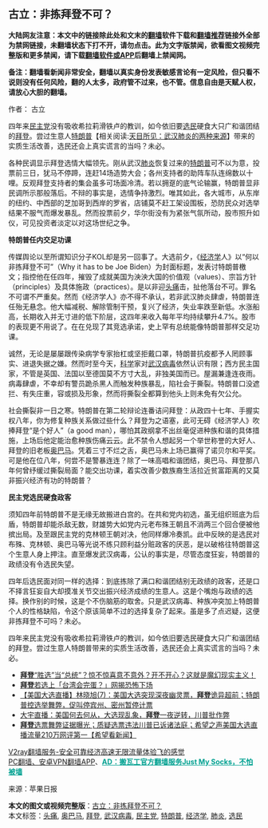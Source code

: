  <h2>古立：非拣拜登不可？</h2> <p class="notice"><b>大陆网友注意：本文中的链接除此处和文末的<a href="https://github.com/bannedbook/fanqiang" >翻墙</a>软件下载和<a href="https://github.com/killgcd/justmysocks/blob/master/README.md">翻墙推荐</a>链接外全部为禁网链接，未翻墙状态下打不开，请勿点击。此为文字版禁闻，欲看图文视频完整版和更多禁闻，请下载<a href="https://github.com/bannedbook/fanqiang">翻墙软件或APP</a>后翻墙上禁闻网。</p><p>备注：翻墙看新闻非常安全，翻墙以真实身份发表敏感言论有一定风险，但只看不说则没有任何风险，翻的人太多，政府管不过来，也不管。信息自由是天赋人权，请放心大胆的翻墙。</b></p>  <div class="entry"> <p>作者： 古立</p> <p id="summary">四年来<a href="https://www.bannedbook.org/bnews/tag/%e6%b0%91%e4%b8%bb%e5%85%9a/" class="st_tag internal_tag" rel="tag" title="标签 民主党 下的日志">民主党</a>没有吸收希拉莉滑铁卢的教训，如今依旧要<a href="https://www.bannedbook.org/bnews/tag/%E9%80%89%E6%B0%91/" class="st_tag internal_tag" rel="tag" title="标签 选民 下的日志">选民</a>硬食大只广和谐团结的<a href="https://www.bannedbook.org/bnews/tag/%e6%8b%9c%e7%99%bb/" class="st_tag internal_tag" rel="tag" title="标签 拜登 下的日志">拜登</a>。尝过生意人<span class='wp_keywordlink'><a href="https://www.bannedbook.org/bnews/comments/20200816/1381118.html" title="天目所见：川普将再赢总统大选 共和党掌参众两院" target="_blank">特朗普</a></span>【相关阅读:<a href='https://www.bannedbook.org/bnews/comments/20200816/1381123.html' target='_blank'>天目所见：武汉肺炎的两种来源</a>】带来的实质生活改善，选民还会上真实谎言的当吗？未必。</p> <p id="conimg"></p>  <p>各种民调显示拜登选情大幅领先。刚从武汉<a href="https://www.bannedbook.org/bnews/tag/%e8%82%ba%e7%82%8e/" class="st_tag internal_tag" rel="tag" title="标签 肺炎 下的日志">肺炎</a>恢复过来的<a href="https://www.bannedbook.org/bnews/tag/%e7%89%b9%e6%9c%97%e6%99%ae/" class="st_tag internal_tag" rel="tag" title="标签 特朗普 下的日志">特朗普</a>可不以为意，投票前三日，犹马不停蹄，连赶14场造势大会；各州支持者的助阵车队连绵数以十哩。反观拜登支持者的集会虽多可场面冷清。若以拥趸的底气论输赢，特朗普显非民调所示那般落后。不辩的事实是，选情争持激烈。唯其如此，各大城市，从东岸的纽约、中西部的芝加哥到西岸的罗省，店铺莫不赶工架设围板，恐防民众对选举结果不服气而爆发暴乱。然而投票前夕，华尔街没有为紧张气氛所动，股市照升如仪，可见投资者淡定以对这场世纪之争。</p> <p><strong>特朗普任内交足功课</strong></p> <p>传媒舆论以至所谓知识分子KOL却是另一回事了。大选前夕，《<a href="https://www.bannedbook.org/bnews/tag/%E7%BB%8F%E6%B5%8E%E5%AD%A6/" class="st_tag internal_tag" rel="tag" title="标签 经济学 下的日志">经济学</a>人》以“何以非拣拜登不可”（Why it has to be Joe Biden）为封面标题，发表讨特朗普檄文；指控他在任四年，摧毁了成就美国为泱泱大国的价值观（values）、宗旨方针（principles）及具体施政（practices）。是以非迎<a href="https://www.bannedbook.org/bnews/tag/%e5%a4%b4%e7%97%9b/" class="st_tag internal_tag" rel="tag" title="标签 头痛 下的日志">头痛</a>击，扯他落台不可。罪名不可谓不严重矣。然而《经济学人》亦不得不承认，若非武汉肺炎肆虐，特朗普连任殆无悬念。他大幅减税、解除管制干预，复兴了经济，失业率跌至新低。水涨船高，长期收入并无寸进的低下阶层，这四年来收入每年平均持续攀升4.7%。股市的表现更不用说了。在在兑现了其竞选承诺，史上罕有总统能像特朗普那样交足功课。</p>  <p>诚然，无论是屡屡跟传染病学专家抬杠或坚拒戴口罩，特朗普抗疫都予人罔顾事实、进退失据之嫌。然而时至今天，<span class='wp_keywordlink'><a href="https://www.bannedbook.org/forum11/topic309.html" title="禁片：“科学”的棍子" target="_blank">科学</a></span>家对<a href="https://www.bannedbook.org/bnews/tag/%e6%ad%a6%e6%b1%89%e7%97%85%e6%af%92/" class="st_tag internal_tag" rel="tag" title="标签 武汉病毒 下的日志">武汉病毒</a>依然认识有限；西方民主国家，不管是英国、法国以至德国莫不方寸大乱，非独美国而已。屋漏兼逢连夜雨。病毒肆虐，不幸却有警员跪杀黑人而触发种族暴乱，陷社会于撕裂。特朗普口没遮拦、有失庄重，容或损及形象，然而将撕裂全都算到他头上则未免有欠公允。</p> <p>社会撕裂非一日之寒。特朗普在第二轮辩论连番诘问拜登：从政四十七年、手握实权八年，你为修复种族关系做过些什么？拜登为之语塞，此可无碍《经济学人》吹捧拜登“是个好人”（a good man），哪怕其政纲拿不出丝毫促进种族和谐的具体措施，上场后他定能治愈种族伤痛云云。此不禁令人想起另一个举世称誉的大好人、拜登的旧老板<a href="https://www.bannedbook.org/bnews/tag/%e5%a5%a5%e5%b7%b4%e9%a9%ac/" class="st_tag internal_tag" rel="tag" title="标签 奥巴马 下的日志">奥巴马</a>。凭着三寸不烂之舌，奥巴马未上场已赢得了诺贝尔和平奖。可是他在位八年，何尝不是警暴连连？除了一味高唱和谐团结，奥巴马、拜登那八年何曾纾缓过撕裂局面？能交出功课，着实改善少数族裔生活拉近贫富距离的又莫非振兴经济有功的特朗普？</p> <p><strong>民主党选民硬食政客</strong></p>  <p>须知四年前特朗普不是无缘无故搬进白宫的。在共和党内初选，虽无组织班底为后盾，特朗普却能杀敌无数，财雄势大如党内元老布殊王朝且不消两三个回合便被他摈出局。及至跟民主党的克林顿王朝对决，他同样爆冷奏凯。此中反映的是选民对布殊、克林顿、奥巴马等光说不练只顾利益分赃政客的厌恶，是以破格往特朗普这个生意人身上押注。直至爆发武汉病毒，公认的事实是，尽管态度狂妄，特朗普的政绩没有令选民失望。</p> <p>四年后选民面对同一样的选择：到底拣除了满口和谐团结别无政绩的政客，还是口不择言狂妄自大却摸准关节交出振兴经济成绩的生意人。这是个嘴炮与政绩的选择。换作别的时候，这是个不伤脑筋的取舍。只是武汉病毒、种族冲突加上特朗普个人的性格缺陷，令这个原该简单不过的选择复杂了起来。虽是多了点迟疑，这便非拣拜登不可吗？未必。</p> <p>四年来民主党没有吸收希拉莉滑铁卢的教训，如今依旧要选民硬食大只广和谐团结的拜登。尝过生意人特朗普带来的实质生活改善，选民还会上真实谎言的当吗？未必。</p>  <ul class='op-related-articles' title='相关阅读'> <li><a href='https://www.bannedbook.org/bnews/bannedvideo/20201105/1426106.html' target='_blank'><b>拜登</b>“胜选”当“总统”？惊不惊喜意不意外？开不开心？这就是魔幻现实主义！</a></li> <li><a href='https://www.bannedbook.org/bnews/cnnews/20201105/1426104.html' target='_blank'><b>拜登</b>若选上「台湾会完蛋？」网揭恐怖下场</a></li> <li><a href='https://www.bannedbook.org/bnews/bannedvideo/20201105/1426103.html' target='_blank'>【美国大选直播】林晓旭(7)：美国大选突现深夜幽灵票，<b>拜登</b>诡异超前；特朗普控选举舞弊，促叫停宾州、密州暂停计票</a></li> <li><a href='https://www.bannedbook.org/bnews/bannedvideo/20201105/1426100.html' target='_blank'>大宇直播：美国何去何从，大选现乱象，<b>拜登</b>一夜逆转，川普批作弊</a></li> <li><a href='https://www.bannedbook.org/bnews/bannedvideo/20201105/1426092.html' target='_blank'><b>拜登</b>选票舞弊证据曝光；质疑选票违法川普已诉诸法庭；希望之声美国大选直播流量210万网评第一【希望看新闻】</a></li> </ul> <p class="texttj"> <a href="https://www.bannedbook.org/forum23/topic22702.html" target="_blank">V2ray翻墙服务-安全可靠经济高速无限流量体验飞的感觉</a><br/> <a href="https://github.com/bannedbook/fanqiang/wiki/%E7%A6%81%E9%97%BB%E7%BD%91%E5%AE%89%E5%8D%93%E7%BF%BB%E5%A2%99%E6%96%B0%E9%97%BBAPP" target="_blank">PC翻墙、安卓VPN翻墙APP</a>、<span onclick="window.open('https://github.com/killgcd/justmysocks/blob/master/README.md')" style="font-weight:bold;color:#00A191;cursor:pointer;text-decoration:underline;outline:none">AD：搬瓦工官方翻墙服务Just My Socks，不怕被墙</span></p><p> 来源：苹果日报 </p><a name='sharetosocial'></a>       <div><b>本文的图文或视频完整版</b>：<a href='https://www.bannedbook.org/bnews/comments/20201105/1426115.html'>古立：非拣拜登不可？</a></div>  </div><!--END ENTRY--> <div class="postfooter"> <div>本文标签：<a href="https://www.bannedbook.org/bnews/tag/%e5%a4%b4%e7%97%9b/" rel="tag">头痛</a>, <a href="https://www.bannedbook.org/bnews/tag/%e5%a5%a5%e5%b7%b4%e9%a9%ac/" rel="tag">奥巴马</a>, <a href="https://www.bannedbook.org/bnews/tag/%e6%8b%9c%e7%99%bb/" rel="tag">拜登</a>, <a href="https://www.bannedbook.org/bnews/tag/%e6%ad%a6%e6%b1%89%e7%97%85%e6%af%92/" rel="tag">武汉病毒</a>, <a href="https://www.bannedbook.org/bnews/tag/%e6%b0%91%e4%b8%bb%e5%85%9a/" rel="tag">民主党</a>, <a href="https://www.bannedbook.org/bnews/tag/%e7%89%b9%e6%9c%97%e6%99%ae/" rel="tag">特朗普</a>, <a href="https://www.bannedbook.org/bnews/tag/%E7%BB%8F%E6%B5%8E%E5%AD%A6/" rel="tag">经济学</a>, <a href="https://www.bannedbook.org/bnews/tag/%e8%82%ba%e7%82%8e/" rel="tag">肺炎</a>, <a href="https://www.bannedbook.org/bnews/tag/%E9%80%89%E6%B0%91/" rel="tag">选民</a></div>  </div><!--END POSTFOOTER--> 
